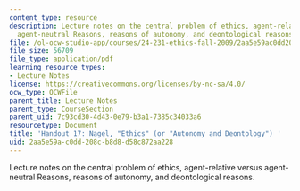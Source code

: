 ```yaml
---
content_type: resource
description: Lecture notes on the central problem of ethics, agent-relative versus
  agent-neutral Reasons, reasons of autonomy, and deontological reasons.
file: /ol-ocw-studio-app/courses/24-231-ethics-fall-2009/2aa5e59ac0dd208cb8d8d58c872aa228_MIT24_231F09_lec18.pdf
file_size: 56709
file_type: application/pdf
learning_resource_types:
- Lecture Notes
license: https://creativecommons.org/licenses/by-nc-sa/4.0/
ocw_type: OCWFile
parent_title: Lecture Notes
parent_type: CourseSection
parent_uid: 7c93cd30-4d43-0e79-b3a1-7385c34033a6
resourcetype: Document
title: 'Handout 17: Nagel, "Ethics" (or "Autonomy and Deontology") '
uid: 2aa5e59a-c0dd-208c-b8d8-d58c872aa228
---
```

Lecture notes on the central problem of ethics, agent-relative versus agent-neutral Reasons, reasons of autonomy, and deontological reasons.